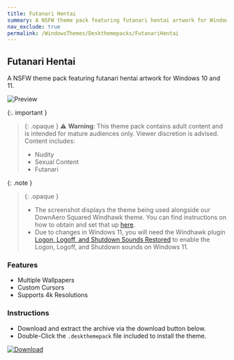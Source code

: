 ```yaml
---
title: Futanari Hentai
summary: A NSFW theme pack featuring futanari hentai artwork for Windows 10 and 11.
nav_exclude: true
permalink: /WindowsThemes/Deskthemepacks/FutanariHentai
---
```


## Futanari Hentai

A NSFW theme pack featuring futanari hentai artwork for Windows 10 and 11.

![Preview](https://gitlab.com/the-back-room/deskthemepacks/nsfw/futanari-hentai/-/raw/main/Extras/Preview.bmp)

{:. important }
> {: .opaque }
> ⚠️ **Warning**: This theme pack contains adult content and is intended for mature audiences only. Viewer discretion is advised.
> Content includes:
> - Nudity
> - Sexual Content
> - Futanari

{: .note }
> {: .opaque }
> - The screenshot displays the theme being used alongside our DownAero Squared Windhawk theme. You can find instructions on how to obtain and set that up [here](https://the-back-room.info/WindowsThemes/WindhawkThemes/DownAeroSquared).
> - Due to changes in Windows 11, you will need the Windhawk plugin [Logon, Logoff, and Shutdown Sounds Restored](https://windhawk.net/mods/logon-logoff-shutdown-sounds) to enable the Logon, Logoff, and Shutdown sounds on Windows 11.

### Features

- Multiple Wallpapers
- Custom Cursors
- Supports 4k Resolutions

### Instructions

- Download and extract the archive via the download button below.
- Double-Click the `.deskthemepack` file included to install the theme.

[![Download](https://img.shields.io/badge/Download-black?style=for-the-badge&logo=gitlab&logoColor=white&logoSize=auto&labelColor=red&color=black&cacheSeconds=3600)](https://gitlab.com/the-back-room/deskthemepacks/nsfw/futanari-hentai/-/archive/main/futanari-hentai-main.zip)